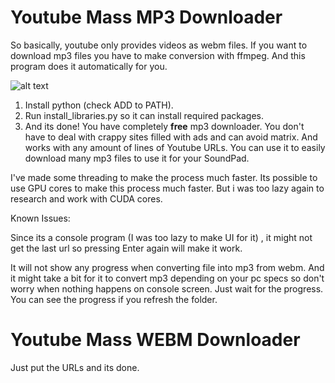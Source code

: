 

# Youtube Mass MP3 Downloader

So basically, youtube only provides videos as webm files. If you want to download mp3 files you have to make conversion with ffmpeg. And this program does it automatically for you.

![alt text](https://cdn.discordapp.com/attachments/1080953525737111562/1087691419344449597/3.png)


1. Install python (check ADD to PATH).
2. Run install_libraries.py so it can install required packages.
3. And its done! You have completely **free** mp3 downloader. You don't have to deal with crappy sites filled with ads and can avoid matrix. And works with any amount of lines of Youtube URLs. You can use it to easily download many mp3 files to use it for your SoundPad.

I've made some threading to make the process much faster. Its possible to use GPU cores to make this process much faster. But i was too lazy again to research and work with CUDA cores.

Known Issues:

Since its a console program (I was too lazy to make UI for it) , it might not get the last url so pressing Enter again will make it work.

It will not show any progress when converting file into mp3 from webm. And it might take a bit for it to convert mp3 depending on your pc specs so don't worry when nothing happens on console screen. Just wait for the progress. You can see the progress if you refresh the folder.




# Youtube Mass WEBM Downloader
 
Just put the URLs and its done.


